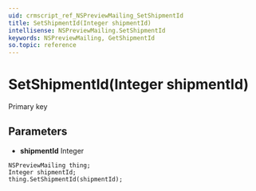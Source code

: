 ```yaml
---
uid: crmscript_ref_NSPreviewMailing_SetShipmentId
title: SetShipmentId(Integer shipmentId)
intellisense: NSPreviewMailing.SetShipmentId
keywords: NSPreviewMailing, GetShipmentId
so.topic: reference
---
```


# SetShipmentId(Integer shipmentId)

Primary key

## Parameters

* **shipmentId** Integer

```crmscript
NSPreviewMailing thing;
Integer shipmentId;
thing.SetShipmentId(shipmentId);
```

